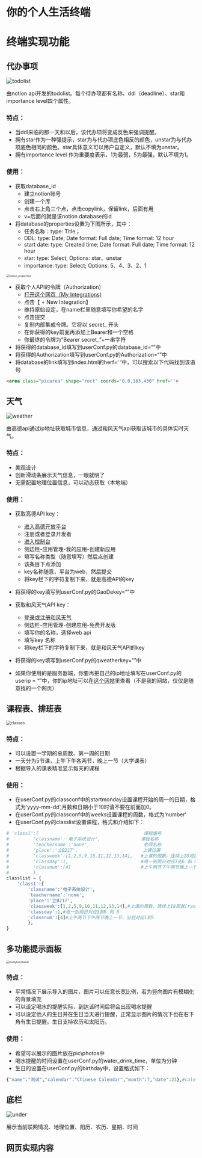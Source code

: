 # 你的个人生活终端

# 终端实现功能

## 代办事项

![todolist](..\photos\todolist.png)

由notion api开发的todolist。每个待办项都有名称、ddl（deadline）、star和importance level四个属性。

### 特点：

- 当ddl来临的那一天和以后，该代办项将变成反色来强调提醒。
- 拥有star作为一种强提示，star为与代办项底色相反的颜色，unstar为与代办项底色相同的颜色。star具体意义可以用户自定义，默认不填为unstar。
- 拥有importance level 作为重要度表示，1为最弱，5为最强，默认不填为1。

### 使用：

- 获取database_id
  - 建立notion账号
  - 创建一个库
  - 点击右上角三个点，点击copylink，保留link，后面有用
  - v=后面的就是该notion database的id
- 将database的properties设置为下图所示，其中：
  - 任务名称：type: Title；
  - DDL: type: Date; Date format: Full date; Time format: 12 hour
  - start date: type: Created time; Date format: Full date; Time format: 12 hour
  - star: type: Select; Options: star、unstar
  - importance: type: Select; Options: 5、4、3、2、1

<img src="D:\WorkingFiles\epd\photos\notion_properties.png" alt="notion_properties" style="zoom:50%;" />

- 获取个人API的令牌（Authorization）
  - [打开这个网页（My Integrations)](https://www.notion.so/my-integrations)
  - 点击【 + New Integration】
  - 维持原始设定，在name栏里随意填写你希望的名字
  - 点击提交
  - 复制内部集成令牌。它将以 secret_ 开头
  - 在你获得的key前面再添加上Bearer和一个空格
  - 你最终的令牌为“Bearer secret_”+一串字符
- 将获得的database_id填写到userConf.py的database_id=“”中
- 将获得的Authorization填写到userConf.py的Authorization=“”中
- 将database的link填写到index.html的herf=‘ ’中，可以搜索以下代码找到该语句

```html
<area class="picarea" shape="rect" coords="0,0,183,430" href=''>
```



## 天气

![weather](..\photos\weather.png)

由高德api通过ip地址获取城市信息，通过和风天气api获取该城市的具体实时天气。

### 特点：

- 美观设计
- 创新滑动条展示天气信息，一眼就明了
- 无需配置地理位置信息，可以动态获取（本地端）

### 使用：

- 获取高德API key：
  - [进入高德开放平台](https://lbs.amap.com/)
  - 注册或者登录开发者
  - [进入控制台](https://console.amap.com/dev/index)
  - 侧边栏-应用管理-我的应用-创建新应用
  - 填写名称类型（随意填写）然后点创建
  - 该条目下点添加
  - key名称随意，平台为web，然后提交
  - 将key栏下的字符复制下来，就是高德API的key
- 将获得的key填写到userConf.py的GaoDekey=“”中
- 获取和风天气API key：
  - [登录或注册和风天气](https://dev.qweather.com/docs/api/)
  - 侧边栏-应用管理-创建应用-免费开发版
  - 填写你的名称，选择web api
  - 填写key 名称
  - 将key栏下的字符复制下来，就是和风天气API的key

- 将获得的key填写到userConf.py的qweatherkey=“”中
- 如果你使用的是服务器端，你要再把自己的ip地址填写在userConf.py的userip = “”中，你的ip地址可以在[这个网站](http://mip.chinaz.com/)里查看（不是我的网站，仅仅是随意找的一个网页）

## 课程表、排班表

<img src="..\photos\classes.png" alt="classes" style="zoom:75%;" />

### 特点：

- 可以设置一学期的总周数、第一周的日期
- 一天分为5节课，上午下午各两节，晚上一节（大学课表）
- 根据导入的课表精准显示每天的课程

### 使用：

- 在userConf.py的classconf中的startmonday设置课程开始的周一的日期，格式为‘yyyy-mm-dd’,月数和日期小于10时请不要在前面加0。
- 在userConf.py的classconf中的weeks设置课程的周数，格式为‘number‘
- 在userConf.py的classlist设置课程，格式和介绍如下：

```python
# 'class1':{                                       课程编号
#         'classname':'电子系统设计',               课程名称
#         'teachername':'none',                    老师名称
#         'place':'立B217',                        上课位置
#         'classweek':[1,2,5,9,10,11,12,13,14],   #上课的周数，连续上18周就[range(1,19)]
#         'classday':1,                           #周一到周日对应1到6 和 0
#         'classnum':[4]                          #上午两节下午两节晚上一节，分别对应1到5，该课表只针对大学一天五节课课表
#         },
classlist = {
    'class1':{
        'classname':'电子系统设计',
        'teachername':'none',
        'place':'立B217',
        'classweek':[1,2,5,9,10,11,12,13,14],#上课的周数，连续上18周就[range(1,19)]
        'classday':1,#周一到周日对应1到6 和 0
        'classnum':[4]#上午两节下午两节晚上一节，分别对应1到5
        },
}
```

## 多功能提示面板

<img src="..\photos\multyfunctional.png" alt="multyfunctional" style="zoom:50%;" />

### 特点：

- 平常情况下展示导入的图片，图片可以任意长宽比例，若为竖向图片有模糊化的背景填充
- 可以设定喝水的提醒实际，到达该时间后将会出现喝水提醒
- 可以设定他人的生日并在生日当天进行提醒，正常显示图片的情况下也在右下角有生日提醒。生日支持农历和太阳历。

### 使用：

- 希望可以展示的图片放在pic\photos中
- 喝水提醒的时间设置在userConf.py的water_drink_time，单位为分钟
- 生日的设置在userConf.py的birthday中，设置格式如下：

```python
{"name":"测试","calendar":"Chinese Calendar","month":7,"date":23},#calender:"Chinese Calendar"农历、"Solar Calendar"阳历
```

## 底栏

![under](..\photos\under.png)

展示当前联网情况、地理位置、阳历、农历、星期、时间

## 网页实现内容
